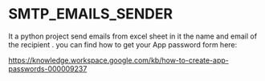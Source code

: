 # SMTP_EMAILS_SENDER
It a python project send emails from excel sheet in it the name and email of the recipient .
you can find how to get your App password form here:

https://knowledge.workspace.google.com/kb/how-to-create-app-passwords-000009237